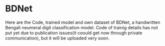 # BDNet
Here are the Code, trained model and own dataset of BDNet, a handwritten Bengali neumeral digit classification model. Code of trainig details has not put yet due to publication issues(it coould get now through private communication), but it will be uploaded very soon.
